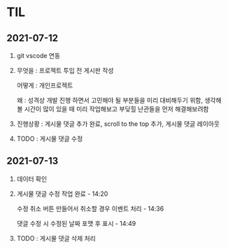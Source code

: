 # TIL
## 2021-07-12 
1. git vscode 연동

2. 무엇을 : 프로젝트 투입 전 게시판 작성

   어떻게 : 개인프로젝트

   왜 : 성격상 개발 진행 하면서 고민해야 될 부분들을 미리 대비해두기 위함,
        생각해볼 시간이 많이 있을 때 미리 작업해보고 부딪힐 난관들을 먼저 해결해보려함

3. 진행상황 : 게시물 댓글 추가 완료, scroll to the top 추가, 게시물 댓글 레이아웃

4. TODO : 게시물 댓글 수정

## 2021-07-13
1. 데이터 확인
2. 게시물 댓글 수정 작업 완료 - 14:20

   수정 취소 버튼 만들어서 취소할 경우 이벤트 처리 - 14:36

   댓글 수정 시 수정된 날짜 포맷 후 표시 - 14:49

3. TODO : 게시물 댓글 삭제 처리
